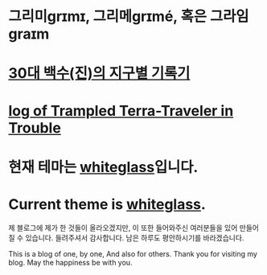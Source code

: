 # 그리미ɡrɪmɪ, 그리메ɡrɪmé, 혹은 그라임ɡraɪm
# [30대 백수(진)의 지구별 기록기](https://grime-j.github.io)
# [log of Trampled Terra-Traveler in Trouble](https://grime-j.github.io)

# 현재 테마는 [whiteglass](https://github.com/yous/whiteglass)입니다.
# Current theme is [whiteglass](https://github.com/yous/whiteglass).

제 블로그에 제가 한 것들이 올라오겠지만, 이 또한 들어와주신 여러분들을 있어 만들어질 수 있습니다.
들려주셔서 감사합니다. 남은 하루도 평안하시기를 바라겠습니다.

This is a blog of one, by one, And also for others.
Thank you for visiting my blog. May the happiness be with you.
